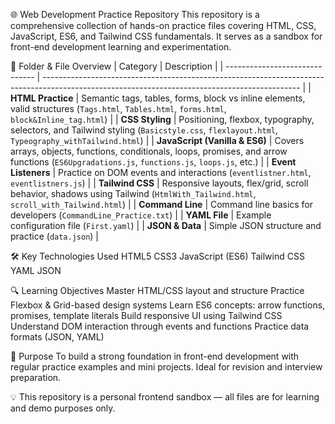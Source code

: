 🌐 Web Development Practice Repository
This repository is a comprehensive collection of hands-on practice files covering HTML, CSS, JavaScript, ES6, and Tailwind CSS fundamentals. It serves as a sandbox for front-end development learning and experimentation.

📁 Folder & File Overview
| Category                       | Description                                                                                                                                    |
| ------------------------------ | ---------------------------------------------------------------------------------------------------------------------------------------------- |
| **HTML Practice**              | Semantic tags, tables, forms, block vs inline elements, valid structures (`Tags.html`, `Tables.html`, `forms.html`, `block&Inline_tag.html`)   |
| **CSS Styling**                | Positioning, flexbox, typography, selectors, and Tailwind styling (`Basicstyle.css`, `flexlayout.html`, `Typeography_withTailwind.html`)       |
| **JavaScript (Vanilla & ES6)** | Covers arrays, objects, functions, conditionals, loops, promises, and arrow functions (`ES6Upgradations.js`, `functions.js`, `loops.js`, etc.) |
| **Event Listeners**            | Practice on DOM events and interactions (`eventlistner.html`, `eventlistners.js`)                                                              |
| **Tailwind CSS**               | Responsive layouts, flex/grid, scroll behavior, shadows using Tailwind (`HtmlWith_Tailwind.html`, `scroll_with_Tailwind.html`)                 |
| **Command Line**               | Command line basics for developers (`CommandLine_Practice.txt`)                                                                                |
| **YAML File**                  | Example configuration file (`First.yaml`)                                                                                                      |
| **JSON & Data**                | Simple JSON structure and practice (`data.json`)                                                                                               |

🛠️ Key Technologies Used
HTML5
CSS3
JavaScript (ES6)
Tailwind CSS
YAML
JSON

🔍 Learning Objectives
Master HTML/CSS layout and structure
Practice Flexbox & Grid-based design systems
Learn ES6 concepts: arrow functions, promises, template literals
Build responsive UI using Tailwind CSS
Understand DOM interaction through events and functions
Practice data formats (JSON, YAML)

🚀 Purpose
To build a strong foundation in front-end development with regular practice examples and mini projects. Ideal for revision and interview preparation.

💡 This repository is a personal frontend sandbox — all files are for learning and demo purposes only.
